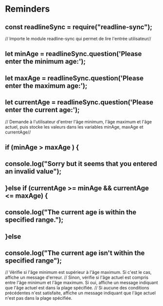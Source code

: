 # Reminders

## const readlineSync = require("readline-sync");
// Importe le module readline-sync qui permet de lire l'entrée utilisateur//

## let minAge = readlineSync.question('Please enter the minimum age:');
## let maxAge = readlineSync.question('Please enter the maximum age:');
## let currentAge = readlineSync.question('Please enter the current age:');

// Demande à l'utilisateur d'entrer l'âge minimum, l'âge maximum et l'âge actuel, puis stocke les valeurs dans les variables minAge, maxAge et currentAge//

## if (minAge > maxAge ) {
## console.log("Sorry but it seems that you entered an invalid value");
## }else if (currentAge >= minAge && currentAge <= maxAge) {
## console.log("The current age is within the specified range.");
## }else 
## console.log("The current age isn't within the specified range");

// Vérifie si l'âge minimum est supérieur à l'âge maximum. Si c'est le cas, affiche un message d'erreur.
// Sinon, vérifie si l'âge actuel est compris entre l'âge minimum et l'âge maximum. Si oui, affiche un message indiquant que l'âge actuel est dans la plage spécifiée.
// Si aucune des conditions précédentes n'est satisfaite, affiche un message indiquant que l'âge actuel n'est pas dans la plage spécifiée.
